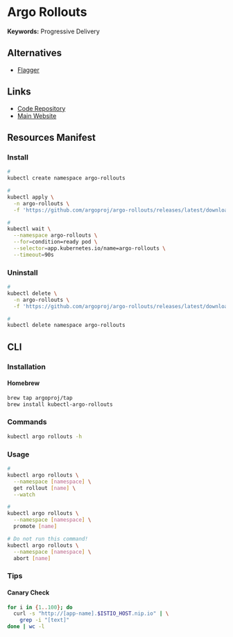 # Argo Rollouts

**Keywords:** Progressive Delivery

## Alternatives

- [Flagger](/flagger.md)

## Links

- [Code Repository](https://github.com/argoproj/argo-rollouts)
- [Main Website](https://argoproj.github.io/argo-rollouts/)

<!--
Big Bang
-->

## Resources Manifest

### Install

```sh
#
kubectl create namespace argo-rollouts

#
kubectl apply \
  -n argo-rollouts \
  -f 'https://github.com/argoproj/argo-rollouts/releases/latest/download/install.yaml'

#
kubectl wait \
  --namespace argo-rollouts \
  --for=condition=ready pod \
  --selector=app.kubernetes.io/name=argo-rollouts \
  --timeout=90s
```

### Uninstall

```sh
#
kubectl delete \
  -n argo-rollouts \
  -f 'https://github.com/argoproj/argo-rollouts/releases/latest/download/install.yaml'

#
kubectl delete namespace argo-rollouts
```

## CLI

### Installation

#### Homebrew

```sh
brew tap argoproj/tap
brew install kubectl-argo-rollouts
```

### Commands

```sh
kubectl argo rollouts -h
```

### Usage

```sh
#
kubectl argo rollouts \
  --namespace [namespace] \
  get rollout [name] \
  --watch

#
kubectl argo rollouts \
  --namespace [namespace] \
  promote [name]

# Do not run this command!
kubectl argo rollouts \
  --namespace [namespace] \
  abort [name]
```

### Tips

#### Canary Check

```sh
for i in {1..100}; do
  curl -s "http://[app-name].$ISTIO_HOST.nip.io" | \
    grep -i "[text]"
done | wc -l
```
